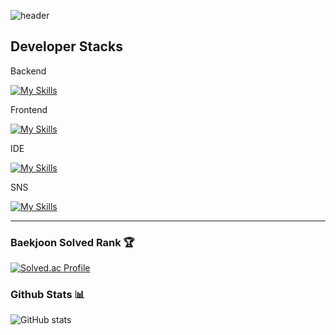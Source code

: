 ![header](https://capsule-render.vercel.app/api?type=transparent&color=000000&height=150&section=header&text=Welcome_in_yunho_island!&fontColor=8bb9e3&fontSize=40&animation=fadeIn&fontAlignY=55)


## Developer Stacks

Backend

[![My Skills](https://skillicons.dev/icons?i=java,py,c,cpp)](https://skillicons.dev)



Frontend

[![My Skills](https://skillicons.dev/icons?i=js,html,css)](https://skillicons.dev)

IDE

[![My Skills](https://skillicons.dev/icons?i=idea,pycharm,eclipse,visualstudio,vscode)](https://skillicons.dev)

SNS

    
[![My Skills](https://skillicons.dev/icons?i=github,git,instagram,notion,obsidian)](https://skillicons.dev)


---
<div>
	
### Baekjoon Solved Rank 🏆
[![Solved.ac Profile](http://mazassumnida.wtf/api/v2/generate_badge?boj=cyunho62100)](https://solved.ac/cyunho62100)


### Github Stats 📊
![GitHub stats](https://github-readme-stats.vercel.app/api?username=yunhoch0i&show_icons=true&theme=radical)

